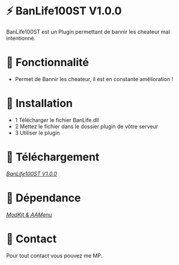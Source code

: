 # :zap: BanLife100ST V1.0.0

BanLife100ST est un Plugin permettant de bannir les cheateur mal intentionné.

# :wrench: Fonctionnalité

- Permet de Bannir les cheateur, il est en constante amélioration !

# :electric_plug:  Installation

- 1 Télécharger le fichier BanLife.dll
- 2 Mettez le fichier dans le dossier plugin de vôtre serveur
- 3 Utiliser le plugin

# :jigsaw:  Téléchargement

*[BanLife100ST V1.0.0](https://github.com/Shape581/Poubelle581/releases/tag/V1.0.0)*

# :green_book:  Dépendance

*[ModKit & AAMenu](https://github.com/Aarnow/NovaLife_ModKit-Releases/releases/latest)*

# :postbox:  Contact

Pour tout contact vous pouvez me MP.
